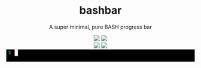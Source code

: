 <div align="center">
<h1>bashbar</h1>
<p>A super minimal, pure BASH progress bar</p>

<img src="https://shields.io/badge/made-with%20%20bash-green?style=flat-square&color=d5c4a1&labelColor=1d2021&logo=gnu-bash">
<img src=https://img.shields.io/badge/Maintained%3F-yes-green.svg></img>
<br>
<img src="https://img.shields.io/github/license/wick3dr0se/bashbar?style=flat-square&logo=license">
<a href="https://discord.gg/W4mQqNnfSq">
<img src="https://discordapp.com/api/guilds/913584348937207839/widget.png?style=shield"/></a>
<img src="./bashbar.gif"/>
</div>
